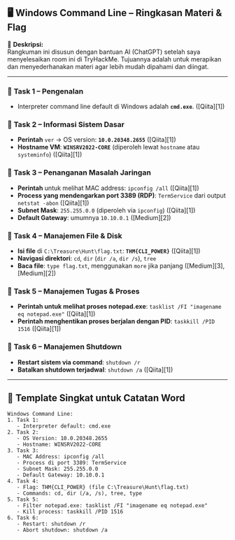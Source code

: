 ## 🖥️ Windows Command Line – Ringkasan Materi & Flag

📝 **Deskripsi:**  
Rangkuman ini disusun dengan bantuan AI (ChatGPT) setelah saya menyelesaikan room ini di TryHackMe. Tujuannya adalah untuk merapikan dan menyederhanakan materi agar lebih mudah dipahami dan diingat.

---

### 🔹 **Task 1 – Pengenalan**

* Interpreter command line default di Windows adalah **`cmd.exe`**. ([Qiita][1])

### 🔹 **Task 2 – Informasi Sistem Dasar**

* **Perintah** `ver` → OS version: **`10.0.20348.2655`** ([Qiita][1])
* **Hostname VM**: **`WINSRV2022-CORE`** (diperoleh lewat `hostname` atau `systeminfo`) ([Qiita][1])

### 🔹 **Task 3 – Penanganan Masalah Jaringan**

* **Perintah** untuk melihat MAC address: `ipconfig /all` ([Qiita][1])
* **Process yang mendengarkan port 3389 (RDP)**: `TermService` dari output `netstat -abon` ([Qiita][1])
* **Subnet Mask**: `255.255.0.0` (diperoleh via `ipconfig`) ([Qiita][1])
* **Default Gateway**: umumnya `10.10.0.1` ([Medium][2])

### 🔹 **Task 4 – Manajemen File & Disk**

* **Isi file** di `C:\Treasure\Hunt\flag.txt`: **`THM{CLI_POWER}`** ([Qiita][1])
* **Navigasi direktori**: `cd`, `dir` (`dir /a`, `dir /s`), `tree`
* **Baca file**: `type flag.txt`, menggunakan `more` jika panjang ([Medium][3], [Medium][2])

### 🔹 **Task 5 – Manajemen Tugas & Proses**

* **Perintah untuk melihat proses notepad.exe**:
  `tasklist /FI "imagename eq notepad.exe"` ([Qiita][1])
* **Perintah menghentikan proses berjalan dengan PID**:
  `taskkill /PID 1516` ([Qiita][1])

### 🔹 **Task 6 – Manajemen Shutdown**

* **Restart sistem via command**: `shutdown /r`
* **Batalkan shutdown terjadwal**: `shutdown /a` ([Qiita][1])

---

## 📝 Template Singkat untuk Catatan Word

```
Windows Command Line:
1. Task 1:
   - Interpreter default: cmd.exe
2. Task 2:
   - OS Version: 10.0.20348.2655
   - Hostname: WINSRV2022-CORE
3. Task 3:
   - MAC Address: ipconfig /all
   - Process di port 3389: TermService
   - Subnet Mask: 255.255.0.0
   - Default Gateway: 10.10.0.1
4. Task 4:
   - Flag: THM{CLI_POWER} (file C:\Treasure\Hunt\flag.txt)
   - Commands: cd, dir (/a, /s), tree, type
5. Task 5:
   - Filter notepad.exe: tasklist /FI "imagename eq notepad.exe"
   - Kill process: taskkill /PID 1516
6. Task 6:
   - Restart: shutdown /r
   - Abort shutdown: shutdown /a
```
